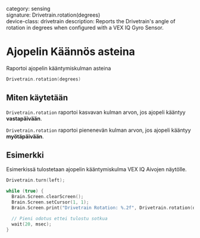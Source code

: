 category: sensing  
signature: Drivetrain.rotation(degrees)  
device-class: drivetrain
description: Reports the Drivetrain's angle of rotation in degrees when configured with a VEX IQ Gyro Sensor.

# Ajopelin Käännös asteina

Raportoi ajopelin kääntymiskulman asteina

```cpp
Drivetrain.rotation(degrees)
```

## Miten käytetään

`Drivetrain.rotation` raportoi kasvavan kulman arvon, jos ajopeli kääntyy **vastapäivään**.

`Drivetrain.rotation` raportoi pienenevän kulman arvon, jos ajopeli kääntyy **myötäpäivään**.

## Esimerkki

Esimerkissä tulostetaan ajopelin kääntymiskulma VEX IQ Aivojen näytölle.

```cpp
Drivetrain.turn(left);

while (true) {
  Brain.Screen.clearScreen();
  Brain.Screen.setCursor(1, 1);
  Brain.Screen.print("Drivetrain Rotation: %.2f", Drivetrain.rotation(degrees));

  // Pieni odotus ettei tulostu sotkua
  wait(20, msec);
}
```

<advanced>
</advanced>